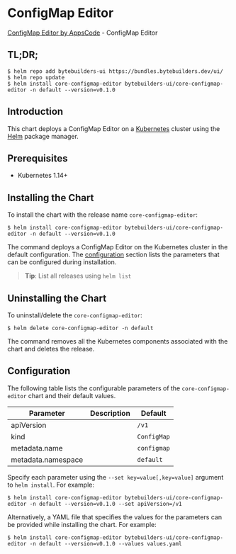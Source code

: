 # ConfigMap Editor

[ConfigMap Editor by AppsCode](https://byte.builders) - ConfigMap Editor

## TL;DR;

```console
$ helm repo add bytebuilders-ui https://bundles.bytebuilders.dev/ui/
$ helm repo update
$ helm install core-configmap-editor bytebuilders-ui/core-configmap-editor -n default --version=v0.1.0
```

## Introduction

This chart deploys a ConfigMap Editor on a [Kubernetes](http://kubernetes.io) cluster using the [Helm](https://helm.sh) package manager.

## Prerequisites

- Kubernetes 1.14+

## Installing the Chart

To install the chart with the release name `core-configmap-editor`:

```console
$ helm install core-configmap-editor bytebuilders-ui/core-configmap-editor -n default --version=v0.1.0
```

The command deploys a ConfigMap Editor on the Kubernetes cluster in the default configuration. The [configuration](#configuration) section lists the parameters that can be configured during installation.

> **Tip**: List all releases using `helm list`

## Uninstalling the Chart

To uninstall/delete the `core-configmap-editor`:

```console
$ helm delete core-configmap-editor -n default
```

The command removes all the Kubernetes components associated with the chart and deletes the release.

## Configuration

The following table lists the configurable parameters of the `core-configmap-editor` chart and their default values.

|     Parameter      | Description |   Default   |
|--------------------|-------------|-------------|
| apiVersion         |             | `/v1`       |
| kind               |             | `ConfigMap` |
| metadata.name      |             | `configmap` |
| metadata.namespace |             | `default`   |


Specify each parameter using the `--set key=value[,key=value]` argument to `helm install`. For example:

```console
$ helm install core-configmap-editor bytebuilders-ui/core-configmap-editor -n default --version=v0.1.0 --set apiVersion=/v1
```

Alternatively, a YAML file that specifies the values for the parameters can be provided while
installing the chart. For example:

```console
$ helm install core-configmap-editor bytebuilders-ui/core-configmap-editor -n default --version=v0.1.0 --values values.yaml
```
